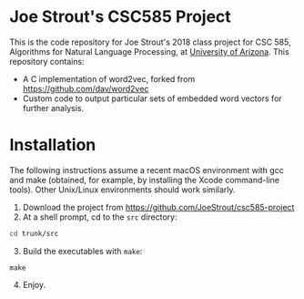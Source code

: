 
# Joe Strout's CSC585 Project

This is the code repository for Joe Strout's 2018 class project for CSC 585, Algorithms for Natural Language Processing, at [University of Arizona](http://www.arizona.edu). This repository contains:

+ A C implementation of word2vec, forked from https://github.com/dav/word2vec
+ Custom code to output particular sets of embedded word vectors for further analysis.

# Installation

The following instructions assume a recent macOS environment with gcc and make (obtained, for example, by installing the Xcode command-line tools).  Other Unix/Linux environments should work similarly.

1. Download the project from https://github.com/JoeStrout/csc585-project
2. At a shell prompt, cd to the `src` directory:
```bash
cd trunk/src
```
3. Build the executables with `make`:
```
make
```
4. Enjoy.
